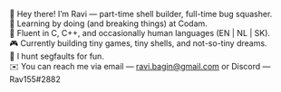 👋 Hey there! I’m Ravi — part-time shell builder, full-time bug squasher.  
🧠 Learning by doing (and breaking things) at Codam.  
🧰 Fluent in C, C++, and occasionally human languages (EN | NL | SK).  
🎮 Currently building tiny games, tiny shells, and not-so-tiny dreams.  
🐛 I hunt segfaults for fun.  
✉️ You can reach me via email — ravi.bagin@gmail.com or Discord — Rav155#2882

<!---
rbagin/rbagin is a ✨ special ✨ repository because its `README.md` (this file) appears on your GitHub profile.
You can click the Preview link to take a look at your changes.
--->
